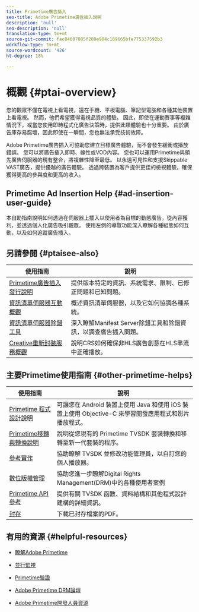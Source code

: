 ```yaml
---
title: Primetime廣告插入
seo-title: Adobe Primetime廣告插入說明
description: 'null'
seo-description: 'null'
translation-type: tm+mt
source-git-commit: fac84687085f289e984c189665bfe775337592b3
workflow-type: tm+mt
source-wordcount: '426'
ht-degree: 18%

---
```



# 概觀 {#ptai-overview}

您的觀眾不僅在電視上看電視，還在手機、平板電腦、筆記型電腦和各種其他裝置上看電視。 然而，他們希望獲得電視品質的體驗。 因此，即使在運動賽事等複雜情況下，或當您使用即時程式化廣告決策時，提供此類體驗也十分重要。 由於廣告庫存易腐壞，因此即使在一瞬間，您也無法承受技術故障。

Adobe Primetime廣告插入可協助您建立目標廣告體驗，而不會發生緩衝或播放錯誤。 您可以將廣告插入即時、線性或VOD內容。 您也可以運用Primetime與領先廣告伺服器的現有整合，將複雜性降至最低。 以永遠可見性和支援Skippable VAST廣告，提供優越的廣告體驗。 透過跨裝置為客戶提供更佳的檢視體驗，確保獲得更高的參與度和更高的收入。

## Primetime Ad Insertion Help {#ad-insertion-user-guide}

本自助指南說明如何透過在伺服器上插入以使用者為目標的動態廣告，從內容獲利，並透過個人化廣告吸引觀眾。 使用左側的導覽功能深入瞭解各種組態如何互動，以及如何追蹤廣告插入。

## 另請參閱 {#ptaisee-also}

| 使用指南 | 說明 |
|---|---|
| [Primetime廣告插入發行說明](../release-notes/ptai-19x-release-notes.md) | 提供版本特定的資訊、系統需求、限制、已修正問題和已知問題。 |
| [資訊清單伺服器互動概觀](msapi-topics/ms-overview.md) | 概述資訊清單伺服器，以及它如何協調各種系統。 |
| [資訊清單伺服器除錯工具](manifest-server-debugging-tool.md) | 深入瞭解Manifest Server除錯工具和除錯資訊，以調查廣告插入問題。 |
| [Creative重新封裝服務概觀](creative-repackaging-service/crs-overview.md) | 說明CRS如何確保非HLS廣告創意在HLS串流中正確播放。 |

## 主要Primetime使用指南 {#other-primetime-helps}

| 使用指南 | 說明 |
|---|---|
| [Primetime 程式設計說明](../programming/home.md) | 可讓您在 Android 裝置上使用 Java 和使用 iOS 裝置上使用 Objective-C 來學習開發應用程式和影片播放程式。 |
| [Primetime移轉與轉換說明](../migration-guides/home.md) | 說明從您現有的 Primetime TVSDK 套裝轉換和移轉至新一代套裝的程序。 |
| [參考實作](../android-reference-implementation/home.md) | 協助瞭解 TVSDK 並修改功能管理員，以自訂您的個人播放器。 |
| [數位版權管理](../digital-rights-management/home.md) | 協助您進一步瞭解Digital Rights Management(DRM)中的各種使用者案例 |
| [Primetime API參考](../reference/api-references.md) | 提供有關 TVSDK 函數、資料結構和其他程式設計建構的詳細資訊。 |
| [封存](https://helpx.adobe.com/primetime/archives.html) | 下載已封存檔案的PDF。 |

## 有用的資源 {#helpful-resources}

* [瞭解Adobe Primetime](https://www.adobe.com/in/marketing/primetime.html)

* [並行監視](https://tve.helpdocsonline.com/concurrency-monitoring-introduction)

* [Primetime驗證](https://tve.helpdocsonline.com/home)

* [Adobe Primetime DRM論壇](https://forums.adobe.com/community/adobe_access)

* [Adobe Primetime開發人員資源](https://www.adobe.com/devnet/primetime.html)